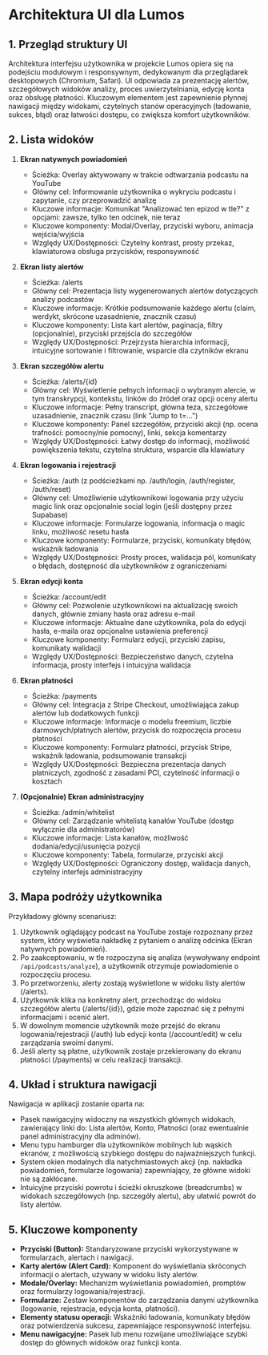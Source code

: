 # Architektura UI dla Lumos

## 1. Przegląd struktury UI

Architektura interfejsu użytkownika w projekcie Lumos opiera się na podejściu modułowym i responsywnym, dedykowanym dla przeglądarek desktopowych (Chromium, Safari). UI odpowiada za prezentację alertów, szczegółowych widoków analizy, proces uwierzytelniania, edycję konta oraz obsługę płatności. Kluczowym elementem jest zapewnienie płynnej nawigacji między widokami, czytelnych stanów operacyjnych (ładowanie, sukces, błąd) oraz łatwości dostępu, co zwiększa komfort użytkowników.

## 2. Lista widoków

1. **Ekran natywnych powiadomień**
   - Ścieżka: Overlay aktywowany w trakcie odtwarzania podcastu na YouTube
   - Główny cel: Informowanie użytkownika o wykryciu podcastu i zapytanie, czy przeprowadzić analizę
   - Kluczowe informacje: Komunikat "Analizować ten epizod w tle?" z opcjami: zawsze, tylko ten odcinek, nie teraz
   - Kluczowe komponenty: Modal/Overlay, przyciski wyboru, animacja wejścia/wyjścia
   - Względy UX/Dostępności: Czytelny kontrast, prosty przekaz, klawiaturowa obsługa przycisków, responsywność

2. **Ekran listy alertów**
   - Ścieżka: /alerts
   - Główny cel: Prezentacja listy wygenerowanych alertów dotyczących analizy podcastów
   - Kluczowe informacje: Krótkie podsumowanie każdego alertu (claim, werdykt, skrócone uzasadnienie, znacznik czasu)
   - Kluczowe komponenty: Lista kart alertów, paginacja, filtry (opcjonalnie), przyciski przejścia do szczegółów
   - Względy UX/Dostępności: Przejrzysta hierarchia informacji, intuicyjne sortowanie i filtrowanie, wsparcie dla czytników ekranu

3. **Ekran szczegółów alertu**
   - Ścieżka: /alerts/{id}
   - Główny cel: Wyświetlenie pełnych informacji o wybranym alercie, w tym transkrypcji, kontekstu, linków do źródeł oraz opcji oceny alertu
   - Kluczowe informacje: Pełny transcript, główna teza, szczegółowe uzasadnienie, znacznik czasu (link "Jump to t=...")
   - Kluczowe komponenty: Panel szczegółów, przyciski akcji (np. ocena trafności: pomocny/nie pomocny), linki, sekcja komentarzy
   - Względy UX/Dostępności: Łatwy dostęp do informacji, możliwość powiększenia tekstu, czytelna struktura, wsparcie dla klawiatury

4. **Ekran logowania i rejestracji**
   - Ścieżka: /auth (z podścieżkami np. /auth/login, /auth/register, /auth/reset)
   - Główny cel: Umożliwienie użytkownikowi logowania przy użyciu magic link oraz opcjonalnie social login (jeśli dostępny przez Supabase)
   - Kluczowe informacje: Formularze logowania, informacja o magic linku, możliwość resetu hasła
   - Kluczowe komponenty: Formularze, przyciski, komunikaty błędów, wskaźnik ładowania
   - Względy UX/Dostępności: Prosty proces, walidacja pól, komunikaty o błędach, dostępność dla użytkowników z ograniczeniami

5. **Ekran edycji konta**
   - Ścieżka: /account/edit
   - Główny cel: Pozwolenie użytkownikowi na aktualizację swoich danych, głównie zmiany hasła oraz adresu e-mail
   - Kluczowe informacje: Aktualne dane użytkownika, pola do edycji hasła, e-maila oraz opcjonalne ustawienia preferencji
   - Kluczowe komponenty: Formularz edycji, przyciski zapisu, komunikaty walidacji
   - Względy UX/Dostępności: Bezpieczeństwo danych, czytelna informacja, prosty interfejs i intuicyjna walidacja

6. **Ekran płatności**
   - Ścieżka: /payments
   - Główny cel: Integracja z Stripe Checkout, umożliwiająca zakup alertów lub dodatkowych funkcji
   - Kluczowe informacje: Informacje o modelu freemium, liczbie darmowych/płatnych alertów, przycisk do rozpoczęcia procesu płatności
   - Kluczowe komponenty: Formularz płatności, przycisk Stripe, wskaźnik ładowania, podsumowanie transakcji
   - Względy UX/Dostępności: Bezpieczna prezentacja danych płatniczych, zgodność z zasadami PCI, czytelność informacji o kosztach

7. **(Opcjonalnie) Ekran administracyjny**
   - Ścieżka: /admin/whitelist
   - Główny cel: Zarządzanie whitelistą kanałów YouTube (dostęp wyłącznie dla administratorów)
   - Kluczowe informacje: Lista kanałów, możliwość dodania/edycji/usunięcia pozycji
   - Kluczowe komponenty: Tabela, formularze, przyciski akcji
   - Względy UX/Dostępności: Ograniczony dostęp, walidacja danych, czytelny interfejs administracyjny

## 3. Mapa podróży użytkownika

Przykładowy główny scenariusz:
1. Użytkownik oglądający podcast na YouTube zostaje rozpoznany przez system, który wyświetla nakładkę z pytaniem o analizę odcinka (Ekran natywnych powiadomień).
2. Po zaakceptowaniu, w tle rozpoczyna się analiza (wywoływany endpoint `/api/podcasts/analyze`), a użytkownik otrzymuje powiadomienie o rozpoczęciu procesu.
3. Po przetworzeniu, alerty zostają wyświetlone w widoku listy alertów (/alerts).
4. Użytkownik klika na konkretny alert, przechodząc do widoku szczegółów alertu (/alerts/{id}), gdzie może zapoznać się z pełnymi informacjami i ocenić alert.
5. W dowolnym momencie użytkownik może przejść do ekranu logowania/rejestracji (/auth) lub edycji konta (/account/edit) w celu zarządzania swoimi danymi.
6. Jeśli alerty są płatne, użytkownik zostaje przekierowany do ekranu płatności (/payments) w celu realizacji transakcji.

## 4. Układ i struktura nawigacji

Nawigacja w aplikacji zostanie oparta na:
- Pasek nawigacyjny widoczny na wszystkich głównych widokach, zawierający linki do: Lista alertów, Konto, Płatności (oraz ewentualnie panel administracyjny dla adminów).
- Menu typu hamburger dla użytkowników mobilnych lub wąskich ekranów, z możliwością szybkiego dostępu do najważniejszych funkcji.
- System okien modalnych dla natychmiastowych akcji (np. nakładka powiadomień, formularze logowania) zapewniający, że główne widoki nie są zakłócane.
- Intuicyjne przyciski powrotu i ścieżki okruszkowe (breadcrumbs) w widokach szczegółowych (np. szczegóły alertu), aby ułatwić powrót do listy alertów.

## 5. Kluczowe komponenty

- **Przyciski (Button):** Standaryzowane przyciski wykorzystywane w formularzach, alertach i nawigacji.
- **Karty alertów (Alert Card):** Komponent do wyświetlania skróconych informacji o alertach, używany w widoku listy alertów.
- **Modale/Overlay:** Mechanizm wyświetlania powiadomień, promptów oraz formularzy logowania/rejestracji.
- **Formularze:** Zestaw komponentów do zarządzania danymi użytkownika (logowanie, rejestracja, edycja konta, płatności).
- **Elementy statusu operacji:** Wskaźniki ładowania, komunikaty błędów oraz potwierdzenia sukcesu, zapewniające responsywność interfejsu.
- **Menu nawigacyjne:** Pasek lub menu rozwijane umożliwiające szybki dostęp do głównych widoków oraz funkcji konta.


